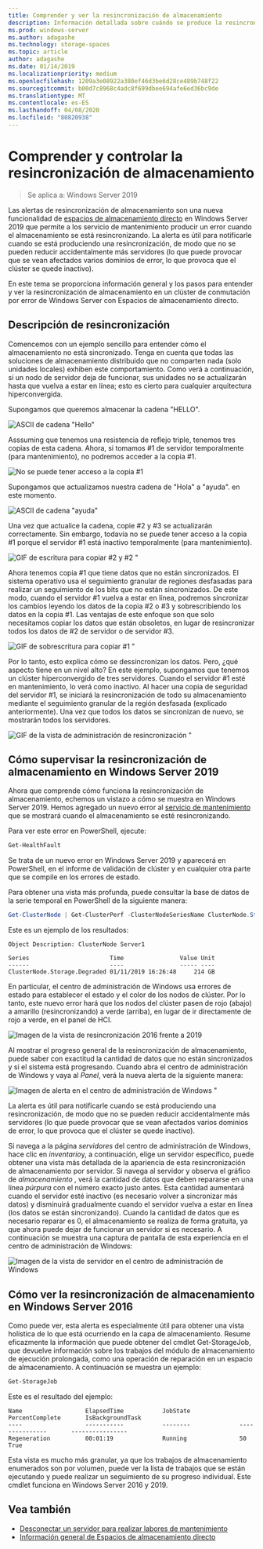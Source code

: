 ```yaml
---
title: Comprender y ver la resincronización de almacenamiento
description: Información detallada sobre cuándo se produce la resincronización de almacenamiento y cómo verla en Windows Server 2019.
ms.prod: windows-server
ms.author: adagashe
ms.technology: storage-spaces
ms.topic: article
author: adagashe
ms.date: 01/14/2019
ms.localizationpriority: medium
ms.openlocfilehash: 1209a3e08922a380ef46d3be6d28ce489b748f22
ms.sourcegitcommit: b00d7c8968c4adc8f699dbee694afe6ed36bc9de
ms.translationtype: MT
ms.contentlocale: es-ES
ms.lasthandoff: 04/08/2020
ms.locfileid: "80820938"
---
```

# <a name="understand-and-monitor-storage-resync"></a>Comprender y controlar la resincronización de almacenamiento

>Se aplica a: Windows Server 2019

Las alertas de resincronización de almacenamiento son una nueva funcionalidad de [espacios de almacenamiento directo](storage-spaces-direct-overview.md) en Windows Server 2019 que permite a los servicio de mantenimiento producir un error cuando el almacenamiento se está resincronizando. La alerta es útil para notificarle cuando se está produciendo una resincronización, de modo que no se pueden reducir accidentalmente más servidores (lo que puede provocar que se vean afectados varios dominios de error, lo que provoca que el clúster se quede inactivo). 

En este tema se proporciona información general y los pasos para entender y ver la resincronización de almacenamiento en un clúster de conmutación por error de Windows Server con Espacios de almacenamiento directo.

## <a name="understanding-resync"></a>Descripción de resincronización

Comencemos con un ejemplo sencillo para entender cómo el almacenamiento no está sincronizado. Tenga en cuenta que todas las soluciones de almacenamiento distribuido que no comparten nada (solo unidades locales) exhiben este comportamiento. Como verá a continuación, si un nodo de servidor deja de funcionar, sus unidades no se actualizarán hasta que vuelva a estar en línea; esto es cierto para cualquier arquitectura hiperconvergida. 

Supongamos que queremos almacenar la cadena "HELLO". 

![ASCII de cadena "Hello"](media/understand-storage-resync/hello.png)

Asssuming que tenemos una resistencia de reflejo triple, tenemos tres copias de esta cadena. Ahora, si tomamos #1 de servidor temporalmente (para mantenimiento), no podremos acceder a la copia #1.

![No se puede tener acceso a la copia #1](media/understand-storage-resync/copy1.png)

Supongamos que actualizamos nuestra cadena de "Hola" a "ayuda". en este momento.

![ASCII de cadena "ayuda"](media/understand-storage-resync/help.png)

Una vez que actualice la cadena, copie #2 y #3 se actualizarán correctamente. Sin embargo, todavía no se puede tener acceso a la copia #1 porque el servidor #1 está inactivo temporalmente (para mantenimiento). 

![GIF de escritura para copiar #2 y #2 "](media/understand-storage-resync/write.gif)

Ahora tenemos copia #1 que tiene datos que no están sincronizados. El sistema operativo usa el seguimiento granular de regiones desfasadas para realizar un seguimiento de los bits que no están sincronizados. De este modo, cuando el servidor #1 vuelva a estar en línea, podremos sincronizar los cambios leyendo los datos de la copia #2 o #3 y sobrescribiendo los datos en la copia #1. Las ventajas de este enfoque son que solo necesitamos copiar los datos que están obsoletos, en lugar de resincronizar todos los datos de #2 de servidor o de servidor #3.

![GIF de sobrescritura para copiar #1 "](media/understand-storage-resync/overwrite.gif)

Por lo tanto, esto explica cómo se dessincronizan los datos. Pero, ¿qué aspecto tiene en un nivel alto? En este ejemplo, supongamos que tenemos un clúster hiperconvergido de tres servidores. Cuando el servidor #1 esté en mantenimiento, lo verá como inactivo. Al hacer una copia de seguridad del servidor #1, se iniciará la resincronización de todo su almacenamiento mediante el seguimiento granular de la región desfasada (explicado anteriormente). Una vez que todos los datos se sincronizan de nuevo, se mostrarán todos los servidores.

![GIF de la vista de administración de resincronización "](media/understand-storage-resync/admin.gif)

## <a name="how-to-monitor-storage-resync-in-windows-server-2019"></a>Cómo supervisar la resincronización de almacenamiento en Windows Server 2019

Ahora que comprende cómo funciona la resincronización de almacenamiento, echemos un vistazo a cómo se muestra en Windows Server 2019. Hemos agregado un nuevo error al [servicio de mantenimiento](../../failover-clustering/health-service-overview.md) que se mostrará cuando el almacenamiento se esté resincronizando.

Para ver este error en PowerShell, ejecute:

``` PowerShell
Get-HealthFault
```

Se trata de un nuevo error en Windows Server 2019 y aparecerá en PowerShell, en el informe de validación de clúster y en cualquier otra parte que se compile en los errores de estado. 

Para obtener una vista más profunda, puede consultar la base de datos de la serie temporal en PowerShell de la siguiente manera:

```PowerShell
Get-ClusterNode | Get-ClusterPerf -ClusterNodeSeriesName ClusterNode.Storage.Degraded
```
Este es un ejemplo de los resultados:

```
Object Description: ClusterNode Server1

Series                       Time                Value Unit
------                       ----                ----- ----
ClusterNode.Storage.Degraded 01/11/2019 16:26:48     214 GB
```

En particular, el centro de administración de Windows usa errores de estado para establecer el estado y el color de los nodos de clúster. Por lo tanto, este nuevo error hará que los nodos del clúster pasen de rojo (abajo) a amarillo (resincronizando) a verde (arriba), en lugar de ir directamente de rojo a verde, en el panel de HCI.

![Imagen de la vista de resincronización 2016 frente a 2019](media/understand-storage-resync/compare.png)

Al mostrar el progreso general de la resincronización de almacenamiento, puede saber con exactitud la cantidad de datos que no están sincronizados y si el sistema está progresando. Cuando abra el centro de administración de Windows y vaya al *Panel*, verá la nueva alerta de la siguiente manera:

![Imagen de alerta en el centro de administración de Windows "](media/understand-storage-resync/alert.png)

La alerta es útil para notificarle cuando se está produciendo una resincronización, de modo que no se pueden reducir accidentalmente más servidores (lo que puede provocar que se vean afectados varios dominios de error, lo que provoca que el clúster se quede inactivo). 

Si navega a la página *servidores* del centro de administración de Windows, hace clic en *inventario*y, a continuación, elige un servidor específico, puede obtener una vista más detallada de la apariencia de esta resincronización de almacenamiento por servidor. Si navega al servidor y observa el gráfico de *almacenamiento* , verá la cantidad de datos que deben repararse en una línea *púrpura* con el número exacto justo antes. Esta cantidad aumentará cuando el servidor esté inactivo (es necesario volver a sincronizar más datos) y disminuirá gradualmente cuando el servidor vuelva a estar en línea (los datos se están sincronizando). Cuando la cantidad de datos que es necesario reparar es 0, el almacenamiento se realiza de forma gratuita, ya que ahora puede dejar de funcionar un servidor si es necesario. A continuación se muestra una captura de pantalla de esta experiencia en el centro de administración de Windows:

![Imagen de la vista de servidor en el centro de administración de Windows](media/understand-storage-resync/server.png)

## <a name="how-to-see-storage-resync-in-windows-server-2016"></a>Cómo ver la resincronización de almacenamiento en Windows Server 2016

Como puede ver, esta alerta es especialmente útil para obtener una vista holística de lo que está ocurriendo en la capa de almacenamiento. Resume eficazmente la información que puede obtener del cmdlet Get-StorageJob, que devuelve información sobre los trabajos del módulo de almacenamiento de ejecución prolongada, como una operación de reparación en un espacio de almacenamiento. A continuación se muestra un ejemplo:

```PowerShell
Get-StorageJob
```

Este es el resultado del ejemplo:

```
Name                  ElapsedTime           JobState              PercentComplete       IsBackgroundTask
----                  -----------           --------              ---------------       ----------------
Regeneration          00:01:19              Running               50                    True

```

Esta vista es mucho más granular, ya que los trabajos de almacenamiento enumerados son por volumen, puede ver la lista de trabajos que se están ejecutando y puede realizar un seguimiento de su progreso individual. Este cmdlet funciona en Windows Server 2016 y 2019.

## <a name="see-also"></a>Vea también

- [Desconectar un servidor para realizar labores de mantenimiento](maintain-servers.md)
- [Información general de Espacios de almacenamiento directo](storage-spaces-direct-overview.md)